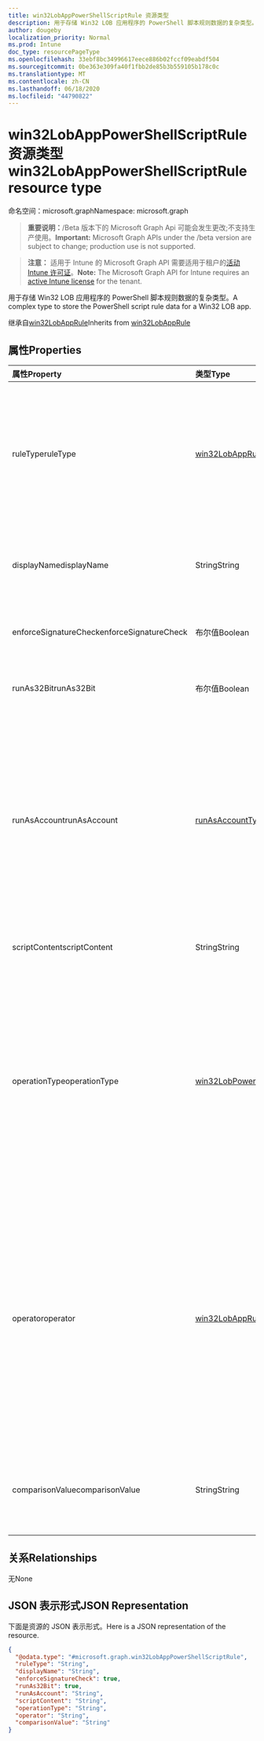 ```yaml
---
title: win32LobAppPowerShellScriptRule 资源类型
description: 用于存储 Win32 LOB 应用程序的 PowerShell 脚本规则数据的复杂类型。
author: dougeby
localization_priority: Normal
ms.prod: Intune
doc_type: resourcePageType
ms.openlocfilehash: 33ebf8bc34996617eece886b02fccf09eabdf504
ms.sourcegitcommit: 0be363e309fa40f1fbb2de85b3b559105b178c0c
ms.translationtype: MT
ms.contentlocale: zh-CN
ms.lasthandoff: 06/18/2020
ms.locfileid: "44790822"
---
```

# <a name="win32lobapppowershellscriptrule-resource-type"></a><span data-ttu-id="5b295-103">win32LobAppPowerShellScriptRule 资源类型</span><span class="sxs-lookup"><span data-stu-id="5b295-103">win32LobAppPowerShellScriptRule resource type</span></span>

<span data-ttu-id="5b295-104">命名空间：microsoft.graph</span><span class="sxs-lookup"><span data-stu-id="5b295-104">Namespace: microsoft.graph</span></span>

> <span data-ttu-id="5b295-105">**重要说明：**/Beta 版本下的 Microsoft Graph Api 可能会发生更改;不支持生产使用。</span><span class="sxs-lookup"><span data-stu-id="5b295-105">**Important:** Microsoft Graph APIs under the /beta version are subject to change; production use is not supported.</span></span>

> <span data-ttu-id="5b295-106">**注意：** 适用于 Intune 的 Microsoft Graph API 需要适用于租户的[活动 Intune 许可证](https://go.microsoft.com/fwlink/?linkid=839381)。</span><span class="sxs-lookup"><span data-stu-id="5b295-106">**Note:** The Microsoft Graph API for Intune requires an [active Intune license](https://go.microsoft.com/fwlink/?linkid=839381) for the tenant.</span></span>

<span data-ttu-id="5b295-107">用于存储 Win32 LOB 应用程序的 PowerShell 脚本规则数据的复杂类型。</span><span class="sxs-lookup"><span data-stu-id="5b295-107">A complex type to store the PowerShell script rule data for a Win32 LOB app.</span></span>


<span data-ttu-id="5b295-108">继承自[win32LobAppRule](../resources/intune-apps-win32lobapprule.md)</span><span class="sxs-lookup"><span data-stu-id="5b295-108">Inherits from [win32LobAppRule](../resources/intune-apps-win32lobapprule.md)</span></span>

## <a name="properties"></a><span data-ttu-id="5b295-109">属性</span><span class="sxs-lookup"><span data-stu-id="5b295-109">Properties</span></span>
|<span data-ttu-id="5b295-110">属性</span><span class="sxs-lookup"><span data-stu-id="5b295-110">Property</span></span>|<span data-ttu-id="5b295-111">类型</span><span class="sxs-lookup"><span data-stu-id="5b295-111">Type</span></span>|<span data-ttu-id="5b295-112">说明</span><span class="sxs-lookup"><span data-stu-id="5b295-112">Description</span></span>|
|:---|:---|:---|
|<span data-ttu-id="5b295-113">ruleType</span><span class="sxs-lookup"><span data-stu-id="5b295-113">ruleType</span></span>|[<span data-ttu-id="5b295-114">win32LobAppRuleType</span><span class="sxs-lookup"><span data-stu-id="5b295-114">win32LobAppRuleType</span></span>](../resources/intune-apps-win32lobappruletype.md)|<span data-ttu-id="5b295-115">指示规则用途的规则类型。</span><span class="sxs-lookup"><span data-stu-id="5b295-115">The rule type indicating the purpose of the rule.</span></span> <span data-ttu-id="5b295-116">继承自[win32LobAppRule](../resources/intune-apps-win32lobapprule.md)。</span><span class="sxs-lookup"><span data-stu-id="5b295-116">Inherited from [win32LobAppRule](../resources/intune-apps-win32lobapprule.md).</span></span> <span data-ttu-id="5b295-117">可取值为：`detection`、`requirement`。</span><span class="sxs-lookup"><span data-stu-id="5b295-117">Possible values are: `detection`, `requirement`.</span></span>|
|<span data-ttu-id="5b295-118">displayName</span><span class="sxs-lookup"><span data-stu-id="5b295-118">displayName</span></span>|<span data-ttu-id="5b295-119">String</span><span class="sxs-lookup"><span data-stu-id="5b295-119">String</span></span>|<span data-ttu-id="5b295-120">规则的显示名称。</span><span class="sxs-lookup"><span data-stu-id="5b295-120">The display name for the rule.</span></span> <span data-ttu-id="5b295-121">如果规则用于检测，请勿指定此值。</span><span class="sxs-lookup"><span data-stu-id="5b295-121">Do not specify this value if the rule is used for detection.</span></span>|
|<span data-ttu-id="5b295-122">enforceSignatureCheck</span><span class="sxs-lookup"><span data-stu-id="5b295-122">enforceSignatureCheck</span></span>|<span data-ttu-id="5b295-123">布尔值</span><span class="sxs-lookup"><span data-stu-id="5b295-123">Boolean</span></span>|<span data-ttu-id="5b295-124">一个指示是否强制执行签名检查的值。</span><span class="sxs-lookup"><span data-stu-id="5b295-124">A value indicating whether a signature check is enforced.</span></span>|
|<span data-ttu-id="5b295-125">runAs32Bit</span><span class="sxs-lookup"><span data-stu-id="5b295-125">runAs32Bit</span></span>|<span data-ttu-id="5b295-126">布尔值</span><span class="sxs-lookup"><span data-stu-id="5b295-126">Boolean</span></span>|<span data-ttu-id="5b295-127">一个指示脚本是否应作为32位运行的值。</span><span class="sxs-lookup"><span data-stu-id="5b295-127">A value indicating whether the script should run as 32-bit.</span></span>|
|<span data-ttu-id="5b295-128">runAsAccount</span><span class="sxs-lookup"><span data-stu-id="5b295-128">runAsAccount</span></span>|[<span data-ttu-id="5b295-129">runAsAccountType</span><span class="sxs-lookup"><span data-stu-id="5b295-129">runAsAccountType</span></span>](../resources/intune-shared-runasaccounttype.md)|<span data-ttu-id="5b295-130">脚本的执行上下文。</span><span class="sxs-lookup"><span data-stu-id="5b295-130">The execution context of the script.</span></span> <span data-ttu-id="5b295-131">如果规则用于检测，请勿指定此值。</span><span class="sxs-lookup"><span data-stu-id="5b295-131">Do not specify this value if the rule is used for detection.</span></span> <span data-ttu-id="5b295-132">脚本检测规则将在与关联的应用程序安装上下文相同的上下文中运行。</span><span class="sxs-lookup"><span data-stu-id="5b295-132">Script detection rules will run in the same context as the associated app install context.</span></span> <span data-ttu-id="5b295-133">可取值为：`system`、`user`。</span><span class="sxs-lookup"><span data-stu-id="5b295-133">Possible values are: `system`, `user`.</span></span>|
|<span data-ttu-id="5b295-134">scriptContent</span><span class="sxs-lookup"><span data-stu-id="5b295-134">scriptContent</span></span>|<span data-ttu-id="5b295-135">String</span><span class="sxs-lookup"><span data-stu-id="5b295-135">String</span></span>|<span data-ttu-id="5b295-136">Base64 编码的脚本内容。</span><span class="sxs-lookup"><span data-stu-id="5b295-136">The base64-encoded script content.</span></span>|
|<span data-ttu-id="5b295-137">operationType</span><span class="sxs-lookup"><span data-stu-id="5b295-137">operationType</span></span>|[<span data-ttu-id="5b295-138">win32LobPowerShellScriptRuleOperationType</span><span class="sxs-lookup"><span data-stu-id="5b295-138">win32LobPowerShellScriptRuleOperationType</span></span>](../resources/intune-apps-win32lobpowershellscriptruleoperationtype.md)|<span data-ttu-id="5b295-139">脚本输出比较操作类型。</span><span class="sxs-lookup"><span data-stu-id="5b295-139">The script output comparison operation type.</span></span> <span data-ttu-id="5b295-140">如果规则用于检测，则使用 NotConfigured （默认值）。</span><span class="sxs-lookup"><span data-stu-id="5b295-140">Use NotConfigured (the default value) if the rule is used for detection.</span></span> <span data-ttu-id="5b295-141">可取值为：`notConfigured`、`string`、`dateTime`、`integer`、`float`、`version` 或 `boolean`。</span><span class="sxs-lookup"><span data-stu-id="5b295-141">Possible values are: `notConfigured`, `string`, `dateTime`, `integer`, `float`, `version`, `boolean`.</span></span>|
|<span data-ttu-id="5b295-142">operator</span><span class="sxs-lookup"><span data-stu-id="5b295-142">operator</span></span>|[<span data-ttu-id="5b295-143">win32LobAppRuleOperator</span><span class="sxs-lookup"><span data-stu-id="5b295-143">win32LobAppRuleOperator</span></span>](../resources/intune-apps-win32lobappruleoperator.md)|<span data-ttu-id="5b295-144">脚本输出运算符。</span><span class="sxs-lookup"><span data-stu-id="5b295-144">The script output operator.</span></span> <span data-ttu-id="5b295-145">如果规则用于检测，则使用 NotConfigured （默认值）。</span><span class="sxs-lookup"><span data-stu-id="5b295-145">Use NotConfigured (the default value) if the rule is used for detection.</span></span> <span data-ttu-id="5b295-146">可取值为：`notConfigured`、`equal`、`notEqual`、`greaterThan`、`greaterThanOrEqual`、`lessThan` 或 `lessThanOrEqual`。</span><span class="sxs-lookup"><span data-stu-id="5b295-146">Possible values are: `notConfigured`, `equal`, `notEqual`, `greaterThan`, `greaterThanOrEqual`, `lessThan`, `lessThanOrEqual`.</span></span>|
|<span data-ttu-id="5b295-147">comparisonValue</span><span class="sxs-lookup"><span data-stu-id="5b295-147">comparisonValue</span></span>|<span data-ttu-id="5b295-148">String</span><span class="sxs-lookup"><span data-stu-id="5b295-148">String</span></span>|<span data-ttu-id="5b295-149">脚本输出比较值。</span><span class="sxs-lookup"><span data-stu-id="5b295-149">The script output comparison value.</span></span> <span data-ttu-id="5b295-150">如果规则用于检测，请勿指定值。</span><span class="sxs-lookup"><span data-stu-id="5b295-150">Do not specify a value if the rule is used for detection.</span></span>|

## <a name="relationships"></a><span data-ttu-id="5b295-151">关系</span><span class="sxs-lookup"><span data-stu-id="5b295-151">Relationships</span></span>
<span data-ttu-id="5b295-152">无</span><span class="sxs-lookup"><span data-stu-id="5b295-152">None</span></span>

## <a name="json-representation"></a><span data-ttu-id="5b295-153">JSON 表示形式</span><span class="sxs-lookup"><span data-stu-id="5b295-153">JSON Representation</span></span>
<span data-ttu-id="5b295-154">下面是资源的 JSON 表示形式。</span><span class="sxs-lookup"><span data-stu-id="5b295-154">Here is a JSON representation of the resource.</span></span>
<!-- {
  "blockType": "resource",
  "@odata.type": "microsoft.graph.win32LobAppPowerShellScriptRule"
}
-->
``` json
{
  "@odata.type": "#microsoft.graph.win32LobAppPowerShellScriptRule",
  "ruleType": "String",
  "displayName": "String",
  "enforceSignatureCheck": true,
  "runAs32Bit": true,
  "runAsAccount": "String",
  "scriptContent": "String",
  "operationType": "String",
  "operator": "String",
  "comparisonValue": "String"
}
```



